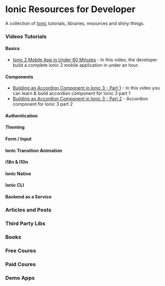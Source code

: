 # Ionic Resources for Developer
A collection of [Ionic](https://ionicframework.com) tutorials, libraries, resources and shiny things.

### Videos Tutorials

#### Basics
* [Ionic 2 Mobile App in Under 60 Minutes](https://www.youtube.com/watch?v=ilM8YorL_jI) - In this video, the developer build a complete Ionic 2 mobile application in under an hour.

#### Components
* [Building an Accordion Component in Ionic 3 - Part 1](https://www.youtube.com/watch?v=47DP2db-4k8) - In this video you can learn & build accordion component for Ionic 3 part 1
* [Building an Accordion Component in Ionic 3 - Part 2](https://www.youtube.com/watch?v=shAYWBZQDAk) -  Accordion component for Ionic 3 part 2 

#### Authentication

#### Theming

#### Form / Input

#### Ionic Transition Animation

#### i18n & l10n

#### Ionic Native

#### Ionic CLI

#### Backend as a Service

### Articles and Posts

### Third Party Libs

### Books

### Free Coures

### Paid Coures

### Demo Apps

